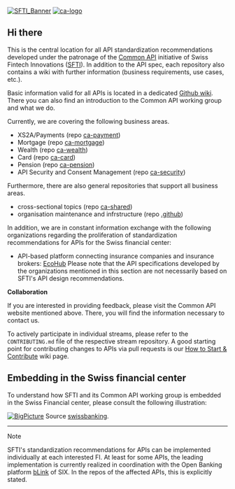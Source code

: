 [![SFTI_Banner](https://user-images.githubusercontent.com/116151702/232762217-ac254483-0d25-4234-857b-376ff8dbb1e7.png)](https://swissfintechinnovations.ch/)
[![ca-logo](https://user-images.githubusercontent.com/116151702/236237651-3d61630e-1b16-4deb-9e61-c0a95451c84e.png)](https://swissfintechinnovations.ch/projects/common-api/)
  
  
## Hi there

<!--

**Here are some ideas to get you started:**

🙋‍♀️ A short introduction - what is your organization all about?
🌈 Contribution guidelines - how can the community get involved?
👩‍💻 Useful resources - where can the community find your docs? Is there anything else the community should know?
🍿 Fun facts - what does your team eat for breakfast?
🧙 Remember, you can do mighty things with the power of [Markdown](https://docs.github.com/github/writing-on-github/getting-started-with-writing-and-formatting-on-github/basic-writing-and-formatting-syntax)
-->
This is the central location for all API standardization recommendations developed under the patronage of the [Common API](https://common-api.ch/index.php/en) initiative of Swiss Fintech Innovations ([SFTI](https://swissfintechinnovations.ch)).
In addition to the API spec, each repository also contains a wiki with further information (business requirements, use cases, etc.).

Basic information valid for all APIs is located in a dedicated [Github wiki](https://github.com/swissfintechinnovations/.github/wiki). There you can also find an introduction to the Common API working group and what we do.

Currently, we are covering the following business areas.
  - XS2A/Payments (repo [ca-payment](https://github.com/swissfintechinnovations/ca-payment))
  - Mortgage (repo [ca-mortgage](https://github.com/swissfintechinnovations/ca-mortgage))
  - Wealth (repo [ca-wealth](https://github.com/swissfintechinnovations/ca-wealth))
  - Card (repo [ca-card](https://github.com/swissfintechinnovations/ca-card))
  - Pension (repo [ca-pension](https://github.com/swissfintechinnovations/ca-pension))
  - API Security and Consent Management (repo [ca-security](https://github.com/swissfintechinnovations/ca-security))

Furthermore, there are also general repositories that support all business areas.
  - cross-sectional topics (repo [ca-shared](https://github.com/swissfintechinnovations/ca-shared))
  - organisation maintenance and infrstructure (repo [.github](https://github.com/swissfintechinnovations/.github))

In addition, we are in constant information exchange with the following organizations regarding the proliferation of standardization recommendations for APIs for the Swiss financial center:
  - API-based platform connecting insurance companies and insurance brokers: [EcoHub](https://github.com/EcoHub-AG) 
Please note that the API specifications developed by the organizations mentioned in this section are not necessarily based on SFTI's API design recommendations.

**Collaboration**

If you are interested in providing feedback, please visit the Common API website mentioned above. There, you will find the information necessary to contact us.

To actively participate in individual streams, please refer to the `CONTRIBUTING.md` file of the respective stream repository. A good starting point for contributing changes to APIs via pull requests is our [How to Start & Contribute](https://github.com/swissfintechinnovations/.github/wiki/How-to-Start-&-Contribute) wiki page. 

## Embedding in the Swiss financial center

To understand how SFTI and its Common API working group is embedded in the Swiss Financial center, please consult the following illustration:

[![BigPicture](https://github.com/user-attachments/assets/29ef12a9-2e98-4867-8e4f-b4782e12d1dc)](https://www.swissbanking.ch/de/themen/digitalisierung-innovation-cyber-security/open-banking)
Source [swissbanking](https://www.swissbanking.ch/de/themen/digitalisierung-innovation-cyber-security/open-banking).

---
> [!NOTE]
> SFTI's standardization recommendations for APIs can be implemented individually at each interested FI. At least for some APIs, the leading implementation is currently realized in coordination with the Open Banking platform [bLink](https://blink.six-group.com/) of SIX. In the repos of the affected APIs, this is explicitly stated.
